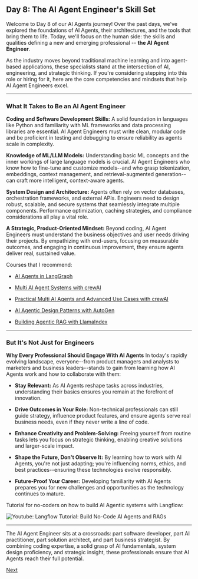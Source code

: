 ## Day 8: The AI Agent Engineer's Skill Set

Welcome to Day 8 of our AI Agents journey! Over the past days, we've explored the foundations of AI Agents, their architectures, and the tools that bring them to life. Today, we'll focus on the human side: the skills and qualities defining a new and emerging professional -- **the AI Agent Engineer**.

As the industry moves beyond traditional machine learning and into agent-based applications, these specialists stand at the intersection of AI, engineering, and strategic thinking. If you're considering stepping into this role or hiring for it, here are the core competencies and mindsets that help AI Agent Engineers excel.

------------------------------------------------------

### What It Takes to Be an AI Agent Engineer

**Coding and Software Development Skills:**
A solid foundation in languages like Python and familiarity with ML frameworks and data processing libraries are essential. AI Agent Engineers must write clean, modular code and be proficient in testing and debugging to ensure reliability as agents scale in complexity.

**Knowledge of ML/LLM Models:**
Understanding basic ML concepts and the inner workings of large language models is crucial. AI Agent Engineers who know how to fine-tune and customize models--and who grasp tokenization, embeddings, context management, and retrieval-augmented generation--can craft more intelligent, context-aware agents.

**System Design and Architecture:**
Agents often rely on vector databases, orchestration frameworks, and external APIs. Engineers need to design robust, scalable, and secure systems that seamlessly integrate multiple components. Performance optimization, caching strategies, and compliance considerations all play a vital role.

**A Strategic, Product-Oriented Mindset:**
Beyond coding, AI Agent Engineers must understand the business objectives and user needs driving their projects. By empathizing with end-users, focusing on measurable outcomes, and engaging in continuous improvement, they ensure agents deliver real, sustained value.

Courses that I recommend:

* [AI Agents in LangGraph](https://www.deeplearning.ai/short-courses/ai-agents-in-langgraph)

* [Multi AI Agent Systems with crewAI](https://www.deeplearning.ai/short-courses/multi-ai-agent-systems-with-crewai/)

* [Practical Multi AI Agents and Advanced Use Cases with crewAI](https://www.deeplearning.ai/short-courses/practical-multi-ai-agents-and-advanced-use-cases-with-crewai/)

* [AI Agentic Design Patterns with AutoGen](https://www.deeplearning.ai/short-courses/ai-agentic-design-patterns-with-autogen/)

* [Building Agentic RAG with LlamaIndex](https://www.deeplearning.ai/short-courses/building-agentic-rag-with-llamaindex/)

------------------------------------------------------

### But It's Not Just for Engineers

**Why Every Professional Should Engage With AI Agents**
In today's rapidly evolving landscape, everyone--from product managers and analysts to marketers and business leaders--stands to gain from learning how AI Agents work and how to collaborate with them:

* **Stay Relevant:** As AI Agents reshape tasks across industries, understanding their basics ensures you remain at the forefront of innovation.

* **Drive Outcomes in Your Role:** Non-technical professionals can still guide strategy, influence product features, and ensure agents serve real business needs, even if they never write a line of code.

* **Enhance Creativity and Problem-Solving:** Freeing yourself from routine tasks lets you focus on strategic thinking, enabling creative solutions and larger-scale impact.

* **Shape the Future, Don't Observe It:** By learning how to work with AI Agents, you're not just adapting; you're influencing norms, ethics, and best practices--ensuring these technologies evolve responsibly.

* **Future-Proof Your Career:** Developing familiarity with AI Agents prepares you for new challenges and opportunities as the technology continues to mature.

Tutorial for no-coders on how to build AI Agentic systems with Langflow:

![Youtube: Langflow Tutorial: Build No-Code AI Agents and RAGs](https://www.youtube.com/watch?v=qaEVUhoKS8M)

------------------------------------------------------

The AI Agent Engineer sits at a crossroads: part software developer, part AI practitioner, part solution architect, and part business strategist. By combining coding expertise, a solid grasp of AI fundamentals, system design proficiency, and strategic insight, these professionals ensure that AI Agents reach their full potential.

[Next](09.md)
